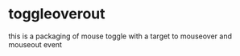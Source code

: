 toggleoverout
=============

this is a packaging of mouse toggle with a target to mouseover and mouseout event

